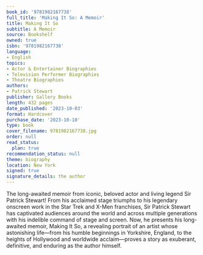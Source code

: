 ```yaml
---
book_id: '9781982167738'
full_title: 'Making It So: A Memoir'
title: Making It So
subtitle: A Memoir
source: Bookshelf
owned: true
isbn: '9781982167738'
language:
- English
topics:
- Actor & Entertainer Biographies
- Television Performer Biographies
- Theatre Biographies
authors:
- Patrick Stewart
publisher: Gallery Books
length: 432 pages
date_published: '2023-10-03'
format: Hardcover
purchase_date: '2023-10-10'
type: book
cover_filename: 9781982167738.jpg
order: null
read_status:
  plan: true
recommendation_status: null
theme: biography
location: New York
signed: true
signature_details: the author
---
```

The long-awaited memoir from iconic, beloved actor and living legend Sir Patrick Stewart! From his acclaimed stage triumphs to his legendary onscreen work in the Star Trek and X-Men franchises, Sir Patrick Stewart has captivated audiences around the world and across multiple generations with his indelible command of stage and screen. Now, he presents his long-awaited memoir, Making It So, a revealing portrait of an artist whose astonishing life—from his humble beginnings in Yorkshire, England, to the heights of Hollywood and worldwide acclaim—proves a story as exuberant, definitive, and enduring as the author himself.
